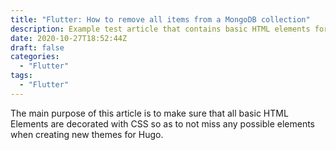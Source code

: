 ```yaml
---
title: "Flutter: How to remove all items from a MongoDB collection"
description: Example test article that contains basic HTML elements for text formatting on the Web.
date: 2020-10-27T18:52:44Z
draft: false
categories:
  - "Flutter"
tags:
  - "Flutter"
---
```


The main purpose of this article is to make sure that all basic HTML Elements are decorated with CSS so as to not miss any possible elements when creating new themes for Hugo.

<!--more-->
